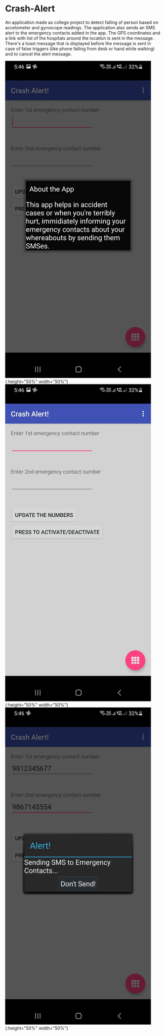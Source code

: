 # Crash-Alert

An application made as college project to detect falling of person based on accelometer and gyroscope readings. The application also sends an SMS alert to the emergency contacts added in the app. The GPS coordinates and a link with list of the hospitals around the location is sent in the message. There's a toast message that is displayed before the message is sent in case of false triggers (like phone falling from desk or hand while walking) and to cancel the alert message.

![Screenshot 1](https://raw.githubusercontent.com/harshpalan/CrashAlert/master/1.jpeg){:height="50%" width="50%"}
![Screenshot 2](https://raw.githubusercontent.com/harshpalan/CrashAlert/master/2.jpg){:height="50%" width="50%"}
![Screenshot 3](https://raw.githubusercontent.com/harshpalan/CrashAlert/master/3.jpg){:height="50%" width="50%"}
